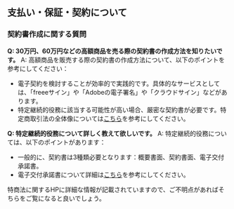 ## 支払い・保証・契約について
### 契約書作成に関する質問

**Q: 30万円、60万円などの高額商品を売る際の契約書の作成方法を知りたいです。**
A: 高額商品を販売する際の契約書の作成方法について、以下のポイントを参考にしてください：
- 電子契約を検討することが効率的で実践的です。具体的なサービスとしては、「freeeサイン」や「Adobeの電子署名」や「クラウドサイン」などがあります。
- 特定継続的役務に該当する可能性が高い場合、厳密な契約書が必要です。特定商取引法の全体像については[こちら](https://www.no-trouble.caa.go.jp/?openexternalbrowser=1)を参考にしてください。

**Q: 特定継続的役務について詳しく教えて欲しいです。**
A: 特定継続的役務については、以下のポイントがあります：
- 一般的に、契約書は3種類必要となります：概要書面、契約書面、電子交付承諾書。
- 電子交付承諾書について詳細は[こちら](https://www.no-trouble.caa.go.jp/pdf/20240208la02_04.pdf?openexternalbrowser=1)を参考にしてください。

特商法に関するHPに詳細な情報が記載されていますので、ご不明点があればそちらをご覧になると良いでしょう。
